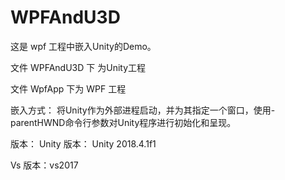 # WPFAndU3D

这是 wpf 工程中嵌入Unity的Demo。

文件 WPFAndU3D 下 为Unity工程

文件 WpfApp 下为   WPF 工程

嵌入方式： 将Unity作为外部进程启动，并为其指定一个窗口，使用-parentHWND命令行参数对Unity程序进行初始化和呈现。

版本：
Unity 版本： Unity 2018.4.1f1

Vs 版本：vs2017



